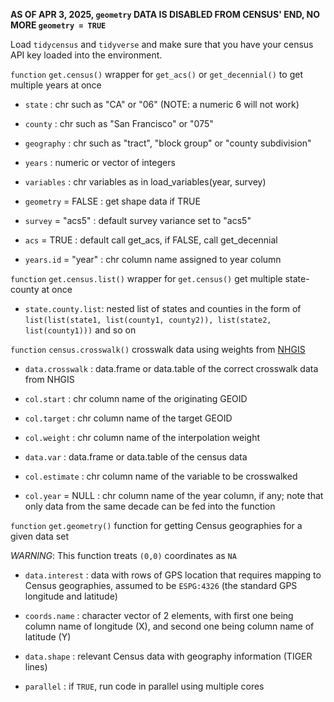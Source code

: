 **AS OF APR 3, 2025, `geometry` DATA IS DISABLED FROM CENSUS' END, NO MORE `geometry = TRUE`**

Load `tidycensus` and `tidyverse` and make sure that you have your census API key loaded into the environment.

`function` `get.census()` wrapper for `get_acs()` or `get_decennial()` to get multiple years at once

-   `state` : chr such as "CA" or "06" (NOTE: a numeric 6 will not work)

-   `county` : chr such as "San Francisco" or "075"

-   `geography` : chr such as "tract", "block group" or "county subdivision"

-   `years` : numeric or vector of integers

-   `variables` : chr variables as in load_variables(year, survey)

-   `geometry` = FALSE : get shape data if TRUE

-   `survey` = "acs5" : default survey variance set to "acs5"

-   `acs` = TRUE : default call get_acs, if FALSE, call get_decennial

-   `years.id` = "year" : chr column name assigned to year column

`function` `get.census.list()` wrapper for `get.census()` get multiple state-county at once

-   `state.county.list`: nested list of states and counties in the form of `list(list(state1, list(county1, county2)), list(state2, list(county1)))` and so on

`function` `census.crosswalk()` crosswalk data using weights from [NHGIS](https://www.nhgis.org/geographic-crosswalks)

-   `data.crosswalk` : data.frame or data.table of the correct crosswalk data from NHGIS

-   `col.start` : chr column name of the originating GEOID

-   `col.target` : chr column name of the target GEOID

-   `col.weight` : chr column name of the interpolation weight

-   `data.var` : data.frame or data.table of the census data

-   `col.estimate` : chr column name of the variable to be crosswalked

-   `col.year` = NULL : chr column name of the year column, if any; note that only data from the same decade can be fed into the function

`function` `get.geometry()` function for getting Census geographies for a given data set

*WARNING*: This function treats `(0,0)` coordinates as `NA`

-  `data.interest` : data with rows of GPS location that requires mapping to Census geographies, assumed to be `ESPG:4326` (the standard GPS longitude and latitude)

-  `coords.name` : character vector of 2 elements, with first one being column name of longitude (X), and second one being column name of latitude (Y)

-  `data.shape` : relevant Census data with geography information (TIGER lines)

-  `parallel` : if `TRUE`, run code in parallel using multiple cores
